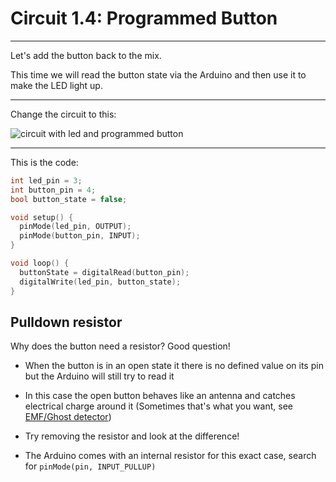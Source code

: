 # Circuit 1.4: Programmed Button

---

Let's add the button back to the mix.

This time we will read the button state via the Arduino and then use it to make the LED light up.

---

Change the circuit to this:

![circuit with led and programmed button](/assets/circuit-programmed-button.png)

---

This is the code:

``` c
int led_pin = 3;
int button_pin = 4;
bool button_state = false;

void setup() {
  pinMode(led_pin, OUTPUT);
  pinMode(button_pin, INPUT);
}

void loop() {
  buttonState = digitalRead(button_pin);
  digitalWrite(led_pin, button_state);
}
```

## Pulldown resistor

Why does the button need a resistor? Good question!

- When the button is in an open state it there is no defined value on its pin but the Arduino will still try to read it

- In this case the open button behaves like an antenna and catches electrical charge around it (Sometimes that's what you want, see [EMF/Ghost detector](https://www.youtube.com/watch?v=hd1QjvQae-Q))

- Try removing the resistor and look at the difference!

- The Arduino comes with an internal resistor for this exact case, search for `pinMode(pin, INPUT_PULLUP)`
